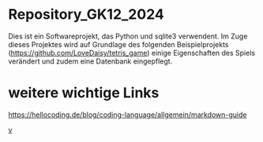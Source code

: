 # Repository_GK12_2024

Dies ist ein Softwareprojekt, das Python und sqlite3 verwendent. Im Zuge dieses Projektes wird auf Grundlage des folgenden Beispielprojekts (https://github.com/LoveDaisy/tetris_game) einige Eigenschaften des Spiels verändert und zudem eine Datenbank eingepflegt.

# weitere wichtige Links

https://hellocoding.de/blog/coding-language/allgemein/markdown-guide

<a href="[https://wwww.google.com](https://www.youtube.com/watch?v=HjoSNTa8eU8)">v</a>

